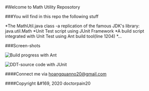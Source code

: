 #Welcome to Math Utility Reposotory


###You will find in this repo the following stuff

*The MathUtil.java class -a replication of the famous JDK's library: java.util.Math
*Unit Test script using JUnit Framework
*A build script integrated with Unit Test using Ant build tool(line 1204)
*...

###Screen-shots

![Build progress with Ant]()


![DDT-source code with JUnit]()


####Connect me via hoangquanno20@gmail.com

####Copyright &#169, 2020 doctorpain20


